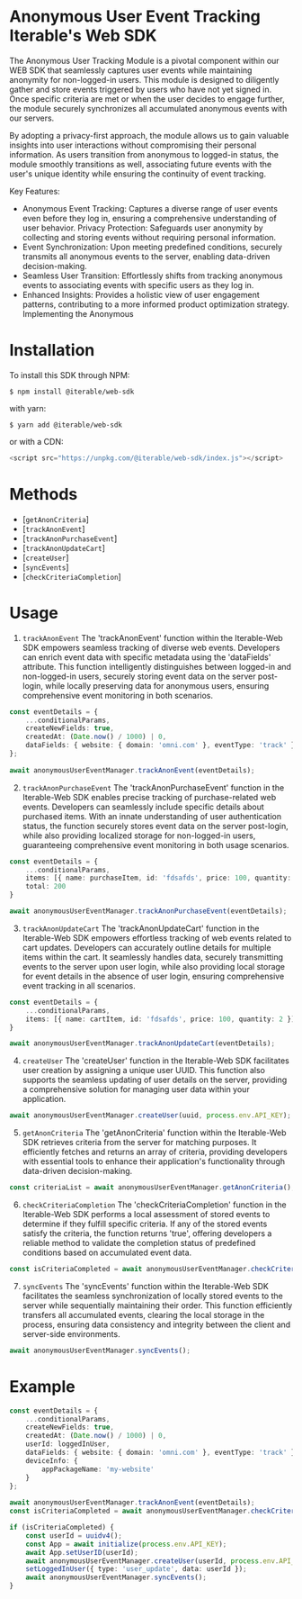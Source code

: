 # Anonymous User Event Tracking Iterable's Web SDK
The Anonymous User Tracking Module is a pivotal component within our WEB SDK that seamlessly captures user events while maintaining anonymity for non-logged-in users. This module is designed to diligently gather and store events triggered by users who have not yet signed in. Once specific criteria are met or when the user decides to engage further, the module securely synchronizes all accumulated anonymous events with our servers.

By adopting a privacy-first approach, the module allows us to gain valuable insights into user interactions without compromising their personal information. As users transition from anonymous to logged-in status, the module smoothly transitions as well, associating future events with the user's unique identity while ensuring the continuity of event tracking.

Key Features:

- Anonymous Event Tracking: Captures a diverse range of user events even before they log in, ensuring a comprehensive understanding of user behavior.
Privacy Protection: Safeguards user anonymity by collecting and storing events without requiring personal information.
- Event Synchronization: Upon meeting predefined conditions, securely transmits all anonymous events to the server, enabling data-driven decision-making.
- Seamless User Transition: Effortlessly shifts from tracking anonymous events to associating events with specific users as they log in.
- Enhanced Insights: Provides a holistic view of user engagement patterns, contributing to a more informed product optimization strategy.
Implementing the Anonymous

# Installation

To install this SDK through NPM:

```
$ npm install @iterable/web-sdk
```

with yarn:

```
$ yarn add @iterable/web-sdk
```

or with a CDN:

```js
<script src="https://unpkg.com/@iterable/web-sdk/index.js"></script>
```

# Methods
- [`getAnonCriteria`]
- [`trackAnonEvent`]
- [`trackAnonPurchaseEvent`]
- [`trackAnonUpdateCart`]
- [`createUser`]
- [`syncEvents`]
- [`checkCriteriaCompletion`]

# Usage

1. `trackAnonEvent`
The 'trackAnonEvent' function within the Iterable-Web SDK empowers seamless tracking of diverse web events. Developers can enrich event data with specific metadata using the 'dataFields' attribute. This function intelligently distinguishes between logged-in and non-logged-in users, securely storing event data on the server post-login, while locally preserving data for anonymous users, ensuring comprehensive event monitoring in both scenarios.

```ts
const eventDetails = {
    ...conditionalParams,
    createNewFields: true,
    createdAt: (Date.now() / 1000) | 0,
    dataFields: { website: { domain: 'omni.com' }, eventType: 'track' },
};
    
await anonymousUserEventManager.trackAnonEvent(eventDetails);
```

2. `trackAnonPurchaseEvent`
The 'trackAnonPurchaseEvent' function in the Iterable-Web SDK enables precise tracking of purchase-related web events. Developers can seamlessly include specific details about purchased items. With an innate understanding of user authentication status, the function securely stores event data on the server post-login, while also providing localized storage for non-logged-in users, guaranteeing comprehensive event monitoring in both usage scenarios.

```ts
const eventDetails = {
    ...conditionalParams,
    items: [{ name: purchaseItem, id: 'fdsafds', price: 100, quantity: 2 }],
    total: 200
}

await anonymousUserEventManager.trackAnonPurchaseEvent(eventDetails);
```

3. `trackAnonUpdateCart`
The 'trackAnonUpdateCart' function in the Iterable-Web SDK empowers effortless tracking of web events related to cart updates. Developers can accurately outline details for multiple items within the cart. It seamlessly handles data, securely transmitting events to the server upon user login, while also providing local storage for event details in the absence of user login, ensuring comprehensive event tracking in all scenarios.

```ts
const eventDetails = {
    ...conditionalParams,
    items: [{ name: cartItem, id: 'fdsafds', price: 100, quantity: 2 }]
}

await anonymousUserEventManager.trackAnonUpdateCart(eventDetails);
```

4. `createUser`
The 'createUser' function in the Iterable-Web SDK facilitates user creation by assigning a unique user UUID. This function also supports the seamless updating of user details on the server, providing a comprehensive solution for managing user data within your application.

```ts
await anonymousUserEventManager.createUser(uuid, process.env.API_KEY);
```

5. `getAnonCriteria`
The 'getAnonCriteria' function within the Iterable-Web SDK retrieves criteria from the server for matching purposes. It efficiently fetches and returns an array of criteria, providing developers with essential tools to enhance their application's functionality through data-driven decision-making.

```ts
const criteriaList = await anonymousUserEventManager.getAnonCriteria();
```

6. `checkCriteriaCompletion`
The 'checkCriteriaCompletion' function in the Iterable-Web SDK performs a local assessment of stored events to determine if they fulfill specific criteria. If any of the stored events satisfy the criteria, the function returns 'true', offering developers a reliable method to validate the completion status of predefined conditions based on accumulated event data.

```ts
const isCriteriaCompleted = await anonymousUserEventManager.checkCriteriaCompletion();
```

7. `syncEvents`
The 'syncEvents' function within the Iterable-Web SDK facilitates the seamless synchronization of locally stored events to the server while sequentially maintaining their order. This function efficiently transfers all accumulated events, clearing the local storage in the process, ensuring data consistency and integrity between the client and server-side environments.

```ts
await anonymousUserEventManager.syncEvents();
```

# Example

```ts
const eventDetails = {
    ...conditionalParams,
    createNewFields: true,
    createdAt: (Date.now() / 1000) | 0,
    userId: loggedInUser,
    dataFields: { website: { domain: 'omni.com' }, eventType: 'track' },
    deviceInfo: {
        appPackageName: 'my-website'
    }
};
    
await anonymousUserEventManager.trackAnonEvent(eventDetails);
const isCriteriaCompleted = await anonymousUserEventManager.checkCriteriaCompletion();

if (isCriteriaCompleted) {
    const userId = uuidv4();
    const App = await initialize(process.env.API_KEY);
    await App.setUserID(userId);
    await anonymousUserEventManager.createUser(userId, process.env.API_KEY);
    setLoggedInUser({ type: 'user_update', data: userId });
    await anonymousUserEventManager.syncEvents();
}
```
